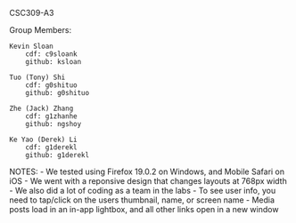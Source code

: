CSC309-A3

Group Members:

    Kevin Sloan
        cdf: c9sloank
        github: ksloan
        
    Tuo (Tony) Shi
        cdf: g0shituo
        github: g0shituo

    Zhe (Jack) Zhang
        cdf: g1zhanhe
        github: ngshoy

    Ke Yao (Derek) Li
        cdf: g1derekl
        github: g1derekl


NOTES:
    - We tested using Firefox 19.0.2 on Windows, and Mobile Safari on iOS
    - We went with a reponsive design that changes layouts at 768px width
    - We also did a lot of coding as a team in the labs
    - To see user info, you need to tap/click on the users thumbnail, name, or screen name
    - Media posts load in an in-app lightbox, and all other links open in a new window
    

